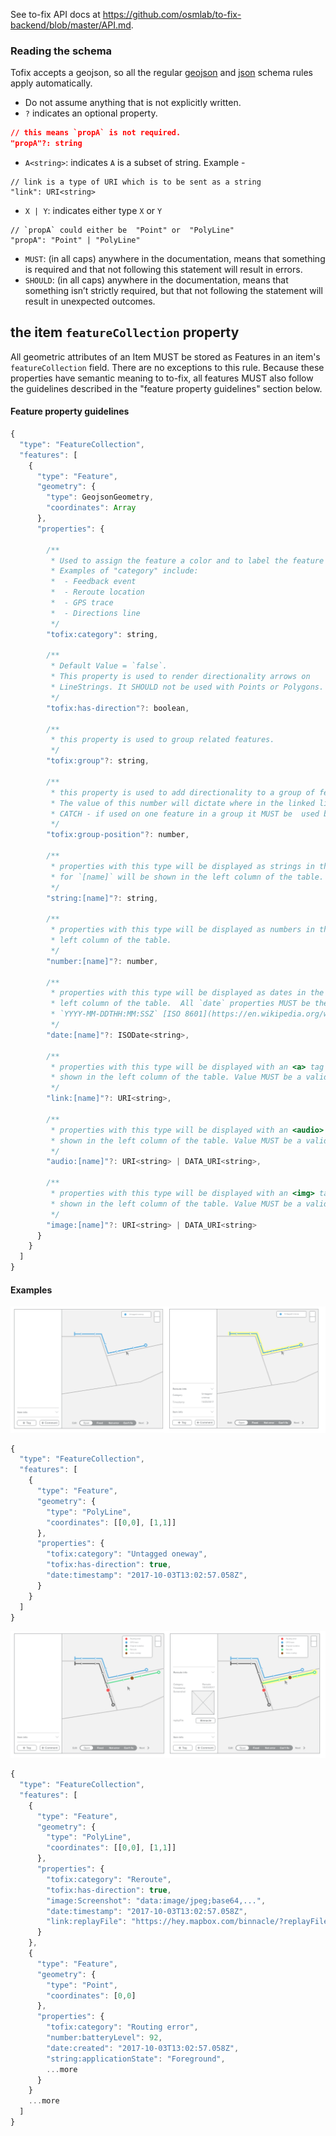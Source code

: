 See to-fix API docs at https://github.com/osmlab/to-fix-backend/blob/master/API.md.

### Reading the schema
Tofix accepts a geojson, so all the regular [geojson](http://geojson.org/) and [json](http://www.json.org/) schema rules apply automatically.

- Do not assume anything that is not explicitly written.
- `?` indicates an optional property.
```JSON
// this means `propA` is not required.
"propA"?: string
```
- `A<string>`: indicates `A` is a subset of string.
Example -
 ```
 // link is a type of URI which is to be sent as a string
 "link": URI<string>
 ```
 - ` X | Y `: indicates either type `X` or `Y`
 ```
 // `propA` could either be  "Point" or  "PolyLine"
"propA": "Point" | "PolyLine"
 ```
- `MUST`: (in all caps) anywhere in the documentation, means that something is required and that not following this statement will result in errors.
- `SHOULD`: (in all caps) anywhere in the documentation, means that something isn’t strictly required, but that not following the statement will result in unexpected outcomes.


## the item `featureCollection` property

All geometric attributes of an Item MUST be stored as Features in an item's `featureCollection` field. There are no exceptions to this rule. Because these properties have semantic meaning to to-fix, all features MUST also follow the guidelines described in the "feature property guidelines" section below.

#### Feature property guidelines

```js
{
  "type": "FeatureCollection",
  "features": [
    {
      "type": "Feature",
      "geometry": {
        "type": GeojsonGeometry,
        "coordinates": Array
      },
      "properties": {

        /**
         * Used to assign the feature a color and to label the feature in map legend.
         * Examples of "category" include:
         *  - Feedback event
         *  - Reroute location
         *  - GPS trace
         *  - Directions line
         */
        "tofix:category": string,

        /**
         * Default Value = `false`.
         * This property is used to render directionality arrows on
         * LineStrings. It SHOULD not be used with Points or Polygons.
         */
        "tofix:has-direction"?: boolean,

        /**
         * this property is used to group related features.
         */
        "tofix:group"?: string,

        /**
         * this property is used to add directionality to a group of features.
         * The value of this number will dictate where in the linked list the feature falls.
         * CATCH - if used on one feature in a group it MUST be  used by all features in the group.
         */
        "tofix:group-position"?: number,

        /**
         * properties with this type will be displayed as strings in the table view. the value
         * for `[name]` will be shown in the left column of the table.
         */
        "string:[name]"?: string,

        /**
         * properties with this type will be displayed as numbers in the table view. the value for `[name]` will be shown in the
         * left column of the table.
         */
        "number:[name]"?: number,

        /**
         * properties with this type will be displayed as dates in the table view. the value for `[name]` will be shown in the
         * left column of the table.  All `date` properties MUST be the
         * `YYYY-MM-DDTHH:MM:SSZ` [ISO 8601](https://en.wikipedia.org/wiki/ISO_8601) format.
         */
        "date:[name]"?: ISODate<string>,

        /**
         * properties with this type will be displayed with an <a> tag in the table view. the value for `[name]` will be
         * shown in the left column of the table. Value MUST be a valid URI.
         */
        "link:[name]"?: URI<string>,

        /**
         * properties with this type will be displayed with an <audio> tag in the table view. the value for `[name]` will be
         * shown in the left column of the table. Value MUST be a valid URI.
         */
        "audio:[name]"?: URI<string> | DATA_URI<string>,

        /**
         * properties with this type will be displayed with an <img> tag in the table view. the value for `[name]` will be
         * shown in the left column of the table. Value MUST be a valid URI.
         */
        "image:[name]"?: URI<string> | DATA_URI<string>
      }
    }
  ]
}
```

#### Examples

![example-1](/docs_images/example-1.png)

```js
{
  "type": "FeatureCollection",
  "features": [
    {
      "type": "Feature",
      "geometry": {
        "type": "PolyLine",
        "coordinates": [[0,0], [1,1]]
      },
      "properties": {
        "tofix:category": "Untagged oneway",
        "tofix:has-direction": true,
        "date:timestamp": "2017-10-03T13:02:57.058Z",
      }
    }
  ]
}
```


![example-2](/docs_images/example-2.png)

```js
{
  "type": "FeatureCollection",
  "features": [
    {
      "type": "Feature",
      "geometry": {
        "type": "PolyLine",
        "coordinates": [[0,0], [1,1]]
      },
      "properties": {
        "tofix:category": "Reroute",
        "tofix:has-direction": true,
        "image:Screenshot": "data:image/jpeg;base64,...",
        "date:timestamp": "2017-10-03T13:02:57.058Z",
        "link:replayFile": "https://hey.mapbox.com/binnacle/?replayFile=BF1FBC50-9FBF-4AA3-9F1A-B7D762D42AE7#13.5/37.761571/-122.406303/7.0/"
      }
    },
    {
      "type": "Feature",
      "geometry": {
        "type": "Point",
        "coordinates": [0,0]
      },
      "properties": {
        "tofix:category": "Routing error",
        "number:batteryLevel": 92,
        "date:created": "2017-10-03T13:02:57.058Z",
        "string:applicationState": "Foreground",
        ...more
      }
    }
    ...more
  ]
}
```
